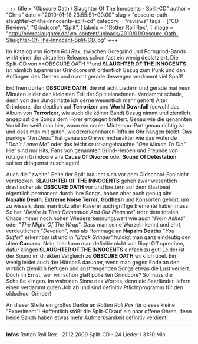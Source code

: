 +++
title = "Obscure Oath / Slaughter Of The Innocents - Split-CD"
author = "Chris"
date = "2010-01-18 23:55:51+00:00"
slug = "obscure-oath-slaughter-of-the-innocents-split-cd"
category = "reviews"
tags = ["CD-Reviews", "Grindcore", "Split", ]
labels = ["Rotten Roll Rex", ]
image = "http://necroslaughter.de/wp-content/uploads/2010/01/Obscure-Oath-Slaughter-Of-The-Innocent-Split-CD.jpg"
+++

Im Katalog von _Rotten Roll Rex_, zwischen Goregrind und Porngrind-Bands wirkt einer der aktuellen Releases schon fast ein wenig deplatziert. Die Split-CD von **OBSCURE OATH **und **SLAUGHTER OF THE INNOCENTS** ist nämlich lupenreiner Grindcore mit ordentlich Bezug zum Punk und den Anfängen des Genres und macht gerade deswegen verdammt viel Spaß!

Eröffnen dürfen **OBSCURE OATH**, die mit acht Liedern und gerade mal neun Minuten leider den kleinsten Teil der Split einnehmen. Verdammt schade, denn von den Jungs hätte ich gerne wesentlich mehr gehört! Alter Grindcore, der deutlich auf **Terrorizer** und **World Downfall** (sowohl das Album von **Terrorizer**, wie auch die kölner Band) Bezug nimmt und ziemlich angepisst die Songs dem Hörer entgegen brettert. Genau wie die genannten Vorbilder weiß man hier, wann ein cooler Midtempo-Part genau richtig ist und dass man mit guten, wiedererkennbaren Riffs im Ohr hängen bleibt. Das punkige "_I'm Dead_" hat genau so Ohrwurmcharakter wie das wütende "_Don't Leave Me_" oder das leicht crust-angehauchte "_One Minute To Die_". Hier sind nur Hits, Fans von genannten Grind-Heroen und Freunde von rotzigem Grindcore a la **Cause Of Divorce** oder **Sound Of Detestation** sollten dringentst zuschlagen!



Auch die "zweite" Seite der Split braucht sich vor dem Oldschool-Fan nicht verstecken. **SLAUGHTER OF THE INNOCENTS** gehen zwar wesentlich drastischer als **OBSCURE OATH** vor und brettern auf dem Blastbeat eigentlich permanent durch ihre Songs, haben aber auch genug alte **Napalm Death**, **Extreme Noise Terror**, **Godflesh** und Konsorten gehört, um zu wissen, dass man trotz aller Raserei auch griffige Elemente haben muss. So hat "_Desire Is Their Damnation And Our Pleasure_" trotz dem totalen Chaos immer noch hohen Wiedererkennungswert wie auch "_From Ashes_" oder "_The Might Of The Wrap_".
Dass man seine Wurzeln kennt und ehrt, verdeutlichen "_Devotion_", was als Hommage an **Napalm Death**s "_You Suffer_" erkennbar ist und in "_Black Grinder_" huldigt man ganz eindeutig den alten **Carcass**. Nein, hier kann man definitiv nicht von Ripp-Off sprechen, dafür klingen **SLAUGHTER OF THE INNOCENTS** einfach zu gut!
Leider ist der Sound im direkten Vergleich zu **OBSCURE OATH** wirklich übel. Ein wenig leidet auch der Hörspaß darunter, wenn man gegen Ende an den wirklich ziemlich heftigen und anstrengenden Songs etwas die Lust verliert. Doch im Ernst, wer will schon glatt polierten Grindcore? So muss die Scheiße klingen. Im wahrsten Sinne des Wortes, denn die Saarländer liefern einen verdammt guten Job ab und sind definitiv Pflichtprogramm für den oldschool Grinder!



An dieser Stelle ein großes Danke an _Rotten Roll Rex_ für dieses kleine "Experiment"! Hoffentlich stößt die Split-CD auf ein paar offene Ohren, denn beide Bands haben etwas mehr Aufmerksamkeit definitiv verdient!



---
**Infos**
Rotten Roll Rex - 21.12.2009
Split-CD - 24 Lieder / 31:10 Min.
